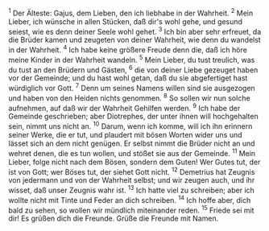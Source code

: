 <sup>1</sup> Der Älteste: Gajus, dem Lieben, den ich liebhabe in der Wahrheit. <sup>2</sup> Mein Lieber, ich wünsche in allen Stücken, daß dir's wohl gehe, und gesund seiest, wie es denn deiner Seele wohl gehet. <sup>3</sup> Ich bin aber sehr erfreuet, da die Brüder kamen und zeugeten von deiner Wahrheit, wie denn du wandelst in der Wahrheit. <sup>4</sup> Ich habe keine größere Freude denn die, daß ich höre meine Kinder in der Wahrheit wandeln. <sup>5</sup> Mein Lieber, du tust treulich, was du tust an den Brüdern und Gästen, <sup>6</sup> die von deiner Liebe gezeuget haben vor der Gemeinde; und du hast wohl getan, daß du sie abgefertiget hast würdiglich vor Gott. <sup>7</sup> Denn um seines Namens willen sind sie ausgezogen und haben von den Heiden nichts genommen. <sup>8</sup> So sollen wir nun solche aufnehmen, auf daß wir der Wahrheit Gehilfen werden. <sup>9</sup> Ich habe der Gemeinde geschrieben; aber Diotrephes, der unter ihnen will hochgehalten sein, nimmt uns nicht an. <sup>10</sup> Darum, wenn ich komme, will ich ihn erinnern seiner Werke, die er tut, und plaudert mit bösen Worten wider uns und lässet sich an dem nicht genügen. Er selbst nimmt die Brüder nicht an und wehret denen, die es tun wollen, und stößet sie aus der Gemeinde. <sup>11</sup> Mein Lieber, folge nicht nach dem Bösen, sondern dem Guten! Wer Gutes tut, der ist von Gott; wer Böses tut, der siehet Gott nicht. <sup>12</sup> Demetrius hat Zeugnis von jedermann und von der Wahrheit selbst; und wir zeugen auch, und ihr wisset, daß unser Zeugnis wahr ist. <sup>13</sup> Ich hatte viel zu schreiben; aber ich wollte nicht mit Tinte und Feder an dich schreiben. <sup>14</sup> Ich hoffe aber, dich bald zu sehen, so wollen wir mündlich miteinander reden. <sup>15</sup> Friede sei mit dir! Es grüßen dich die Freunde. Grüße die Freunde mit Namen.